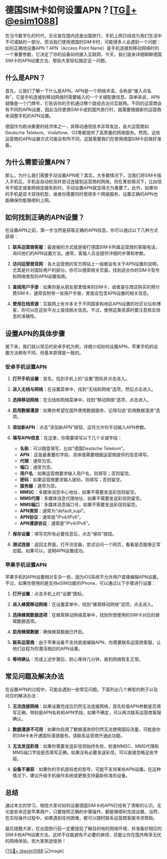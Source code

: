 # 德国SIM卡如何设置APN？[[TG💪+ @esim1088](https://t.me/s/esim1088)]

在当今数字化的时代，无论是在国内还是出国旅行，手机上网已经成为我们生活中不可或缺的一部分。而当我们使用德国的SIM卡时，可能很多人会遇到一个问题：如何正确地设置APN？APN（Access Point Name）是手机连接到移动网络时的一个重要参数，它决定了你的设备如何接入互联网。今天，我们就来详细聊聊德国SIM卡的APN设置方法，帮助大家轻松搞定这一问题。

## 什么是APN？

首先，让我们了解一下什么是APN。APN是一个网络术语，全称是“接入点名称”，它是手机连接到移动网络时需要输入的一个关键配置信息。简单来说，APN就像是一个门牌号，它告诉你的手机通过哪个路径去访问互联网。不同的运营商会有不同的APN设置，因此当你更换SIM卡或到国外旅行时，就需要根据新的运营商来调整手机的APN设置。

德国作为欧洲重要的经济体之一，其移动通信技术非常发达，各大运营商如Deutsche Telekom、Vodafone、O2等都提供了高质量的网络服务。然而，这些运营商的APN设置方式可能会有所不同，这就需要我们在使用德国SIM卡前做好准备。

## 为什么需要设置APN？

那么，为什么我们需要手动设置APN呢？其实，大多数情况下，当我们将SIM卡插入手机后，手机会自动检测并尝试连接到运营商的网络。但在某些情况下，比如信号不稳定或者网络连接失败时，手动设置APN就显得尤为重要了。此外，如果你的手机是双卡双待机型，或者你需要同时使用多个网络服务，设置正确的APN也能确保你能够顺利上网。

## 如何找到正确的APN设置？

在设置APN之前，第一步当然是获取正确的APN信息。你可以通过以下几种方式获得：

1. **联系运营商客服**：最直接的方式就是拨打德国SIM卡所属运营商的客服电话，询问他们的APN设置方法。通常，客服人员会提供详细的步骤和参数。

2. **访问运营商官网**：各大运营商的官方网站上一般都会有关于APN设置的说明，尤其是针对国际用户的部分。你可以搜索相关页面，找到适合你的SIM卡型号和网络类型的APN设置指南。

3. **查阅用户手册**：如果你是从朋友那里借来的SIM卡，或者是在商店购买的预付费SIM卡，通常会附带一张用户手册，里面会包含APN设置的相关信息。

4. **使用在线资源**：互联网上有许多关于不同国家和地区APN设置的社区论坛和博客，你可以在这些平台上查找相关信息。不过，使用这类资源时要注意核实信息的准确性。

## 设置APN的具体步骤

接下来，我们就以常见的安卓手机为例，详细介绍如何设置APN。苹果手机的设置方法稍有不同，但基本原理是一致的。

### 安卓手机设置APN

1. **打开手机设置**：首先，找到手机上的“设置”图标并点击进入。

2. **进入无线与网络**：在设置菜单中，找到“无线和网络”选项，然后点击进入。

3. **选择移动网络**：在无线和网络菜单中，找到“移动网络”选项，点击进入。

4. **启用数据漫游**：如果你希望在国外使用数据服务，记得勾选“启用数据漫游”选项。

5. **添加新APN**：点击“添加新APN”按钮，这将允许你手动输入APN参数。

6. **填写APN信息**：在这里，你需要填写以下几个关键字段：
   - **名称**：可以随意填写，比如“德国Deutsche Telekom”。
   - **APN**：这是最重要的字段，具体值需要根据运营商提供的信息填写。
   - **代理**：通常为空。
   - **端口**：通常为空。
   - **用户名**：如果运营商要求输入用户名，则填写；否则留空。
   - **密码**：如果运营商要求输入密码，则填写；否则留空。
   - **服务器**：通常为空。
   - **MMSC**：多媒体消息中心地址，如果不需要发送彩信则留空。
   - **MMS代理**：多媒体消息代理地址，如果不需要发送彩信则留空。
   - **MMS端口**：多媒体消息端口号，如果不需要发送彩信则留空。
   - **APN类型**：通常为“default,supl”。
   - **APN协议**：通常是“IPv4/IPv6”。
   - **APN漫游协议**：通常是“IPv4/IPv6”。

7. **保存设置**：填写完所有必要信息后，点击“保存”按钮。

8. **测试连接**：返回主界面，打开浏览器，尝试访问一个网页，看看是否能够正常加载。如果可以，说明APN设置成功。

### 苹果手机设置APN

苹果手机的APN设置相对复杂一些，因为iOS系统不允许用户直接编辑APN设置。不过，如果你使用的是支持eSIM功能的iPhone，可以通过以下步骤进行设置：

1. **打开设置**：点击手机上的“设置”图标。

2. **进入蜂窝移动网络**：在设置菜单中，找到“蜂窝移动网络”选项，点击进入。

3. **选择蜂窝数据选项**：在蜂窝移动网络菜单中，找到你想使用的SIM卡对应的蜂窝数据选项。

4. **启用蜂窝数据**：确保蜂窝数据已开启。

5. **联系运营商**：由于苹果设备不支持直接编辑APN，你需要联系运营商客服，让他们远程为你激活相应的APN设置。

6. **等待确认**：完成上述步骤后，耐心等待几分钟，直到网络恢复正常。

## 常见问题及解决办法

在设置APN的过程中，可能会遇到一些常见问题。下面列出几个典型的例子以及对应的解决办法：

1. **无法连接网络**：如果设置完成后仍然无法连接网络，首先检查APN参数是否填写正确，特别是APN名称和APN字段。如果不确定，可以再次联系运营商客服确认。

2. **数据漫游不可用**：如果你启用了数据漫游但仍然无法使用国际流量，可能是你的SIM卡未开通国际漫游服务。请联系运营商开通此功能。

3. **无法发送彩信**：如果你需要发送彩信但始终失败，检查MMSC、MMS代理和MMS端口字段是否填写正确。如果没有必要发送彩信，可以直接忽略这些字段。

4. **设备不兼容**：如果你的手机是较老的型号，可能不支持某些APN设置。在这种情况下，建议升级手机操作系统或更换支持最新标准的设备。

## 总结

通过本文的学习，相信大家对如何设置德国SIM卡的APN已经有了清晰的认识。无论是安卓还是苹果用户，只要按照正确的步骤操作，都能够顺利完成设置。当然，在实际操作过程中，如果遇到任何困难，都可以随时联系运营商客服寻求帮助。

最后提醒大家，在出国旅行前一定要提前了解目的地的网络环境，并准备好相应的SIM卡和APN设置方法。这样不仅能避免不必要的麻烦，还能让你在国外畅享无忧的网络体验。祝大家旅途愉快！

[[TG💪+ @esim1088](https://t.me/s/esim1088) ![Image](https://i.postimg.cc/4NQfJmqS/Snipaste-2025-05-13-00-14-12.png)]